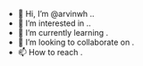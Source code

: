 - 👋 Hi, I’m @arvinwh ..
- 👀 I’m interested in ..
- 🌱 I’m currently learning .
- 💞️ I’m looking to collaborate on .
- 📫 How to reach .

<!---
arvinwh/arvinwh is a ✨ special ✨ repository because its `README.md` (this file) appears on your GitHub profile.
You can click the Preview link to take a look at your changes.
--->
